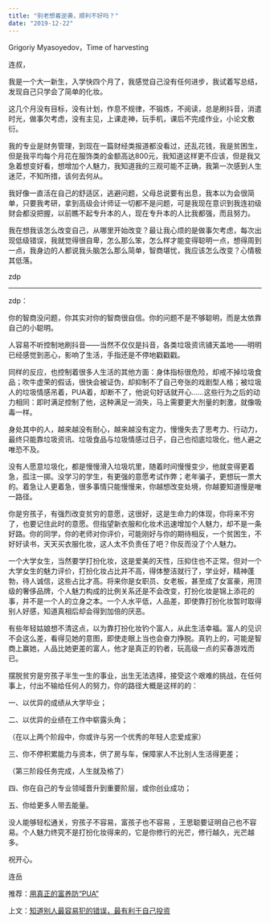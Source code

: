 ```yaml
---
title: "别老想着逆袭，顺利不好吗？"
date: "2019-12-22"
---
```


Grigoriy Myasoyedov，Time of harvesting

  

连叔，  

  

我是一个大一新生，入学快四个月了，我感觉自己没有任何进步，我试着写总结，发现自己只学会了简单的化妆。

  

这几个月没有目标，没有计划，作息不规律，不锻炼，不阅读，总是刷抖音，消遣时光，做事欠考虑，没有主见，上课走神，玩手机，课后不完成作业，小论文敷衍。

  

我的专业是财务管理，到现在一篇财经类报道都没看过，还乱花钱，我是贫困生，但是我平均每个月花在服饰类的金额高达800元，我知道这样更不应该，但是我又急着想变好看，想增加个人魅力，我知道我的三观可能不正确，我第一次感到人生迷茫，不知所措，该何去何从。

  

我好像一直活在自己的舒适区，逃避问题，父母总说要有出息，我本以为会很简单，只要我考研，拿到高级会计师证一切都不是问题，可是我现在意识到我连初级财会都没把握，以前瞧不起专升本的人，现在专升本的人比我都强，而且努力。

  

我在想我该怎么改变自己，从哪里开始改变？最让我心烦的是做事欠考虑，每次出现低级错误，我就觉得很自卑，怎么那么笨，怎么样才能变得聪明一点，想得周到一点，我身边的人都说我头脑怎么那么简单，智商堪忧，我应该怎么改变？心情极其低落。

  

zdp

  

* * *

  

zdp：

  

你的智商没问题，你其实对你的智商很自信。你的问题不是不够聪明，而是太依靠自己的小聪明。

  

人容易不听控制地刷抖音——当然不仅仅是抖音，各类垃圾资讯铺天盖地——明明已经感觉到恶心，影响了生活，手指还是不停地戳戳戳。

  

同样的反应，也控制着很多人生活的其他方面：身体指标很危险，却戒不掉垃圾食品；吹牛虚荣的假话，很快会被证伪，却抑制不了自己夸张的戏剧型人格；被垃圾人的垃圾情感吊着，PUA着，却断不了，他说句好话就开心……这些行为之后的动力相同：即时满足控制了他，这种满足一消失，马上需要更大剂量的刺激，就像吸毒一样。

  

身处其中的人，越来越没有耐心，越来越没有定力，慢慢失去了思考力、行动力，最终只能靠垃圾资讯、垃圾食品与垃圾情感过日子，自己也彻底垃圾化，他人避之唯恐不及。

  

没有人愿意垃圾化，都是慢慢滑入垃圾坑里，随着时间慢慢变少，他就变得更着急，孤注一掷。没学习的学生，有更强的意愿考试作弊；老年骗子，更想玩一票大的。着急让人更着急，很多事情只能慢慢来，你越想改变处境，你越要知道慢是唯一路径。

  

你是穷孩子，有强烈改变贫穷的意愿，这很好，这是生命力的体现，你将来不穷了，也要记住此时的意愿。但指望新衣服和化妆术迅速增加个人魅力，却不是一条好路。你的同学，你的老师对你评价，可能刚好与你的期待相反，一个贫困生，不好好读书，天天买衣服化妆，这人太不负责任了吧？你反而没了个人魅力。

  

一个大学女生，当然要学打扮化妆，这是爱美的天性，压抑住也不正常。但对一个大学女生的魅力评价，打扮化妆占比并不高，得体整洁就行了，学业好，精神蓬勃，待人诚信，这些占比才高。将来你是女职员、女老板，甚至成了女富豪，用顶级的奢侈品牌，个人魅力构成的比例关系还是不会改变，打扮化妆是锦上添花的事，并不是一个人的立身之本。一个人水平低，人品差，即使靠打扮化妆暂时取得别人好感，知道真相后却会得到加倍的厌恶。

  

有些年轻姑娘想不清这点，以为靠打扮化妆钓个富人，从此生活幸福。富人的见识不会这么差，看得见她的意图，即使走眼上当也会奋力挣脱。真钓上的，可能是智商上赢她，人品比她更差的富人，他才是真正的钓者，玩高级一点的买春游戏而已。

  

摆脱贫穷是穷孩子半生一生的事业，出生无法选择，接受这个艰难的挑战，在任何事上，付出不输给任何人的努力，你的路径大概是这样的的：

  

一、以优异的成绩从大学毕业；

  

二、以优异的业绩在工作中崭露头角；

  

（在以上两个阶段中，你或许与另一个优秀的年轻人恋爱成家）

  

三、你不停积累能力与资本，供了房与车，保障家人不比别人生活得更差；

  

（第三阶段任务完成，人生就及格了）

  

四、你在自己的专业领域晋升到重要阶层，或你创业成功；

  

五、你给更多人带去能量。

  

没人能够轻松通关，穷孩子不容易，富孩子也不容易 ，王思聪要证明自己也不容易。个人魅力终究不是打扮化妆得来的，它是你修行的光芒，修行越久，光芒越多。

  

祝开心。

  

连岳

  

推荐：[用真正的富养防“PUA”](http://mp.weixin.qq.com/s?__biz=MjM5NDU0Mjk2MQ==&mid=2651636649&idx=1&sn=3556a80d9a0af13787a3c706da94d595&chksm=bd7e47b78a09cea1939bc4849d6ae0b12196755344551549556f50e7391632d7eeba78a7a14b&scene=21#wechat_redirect)  

上文：[知道别人最容易犯的错误，最有利于自己投资](http://mp.weixin.qq.com/s?__biz=MjM5NDU0Mjk2MQ==&mid=2651636740&idx=1&sn=cc412801e3400c7dd3d2b730a51d0a95&chksm=bd7e401a8a09c90c478c545361635d321018bb2f7a3c2aebdd2f53fcea4b759ee4cb6f04876c&scene=21#wechat_redirect)
